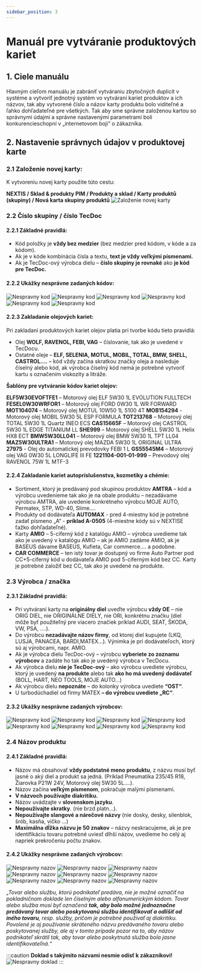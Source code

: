 ```yaml
---
sidebar_position: 3
---
```


# Manuál pre vytváranie produktových kariet

## 1. Ciele manuálu

Hlavným cieľom manuálu je zabrániť vytváraniu zbytočných duplicít v systéme a vytvoriť jednotný systém vo vytváraní kariet produktov a ich názvov, tak aby vytvorené číslo a názov karty produktu bolo viditeľné a ľahko dohľadateľné pre všetkých. Tak aby sme správne založenou kartou so správnymi údajmi a správne nastavenými parametrami boli konkurencieschopní v „internetovom boji“ o zákazníka.

## 2. Nastavenie správnych údajov v produktovej karte

### 2.1 Založenie novej karty:
K vytvoreniu novej karty použite túto cestu:

**NEXTIS / Sklad & produkty PIM / Produkty a sklad / Karty produktů (skupiny) / Nová karta skupiny produktů**
![Založenie novej karty](./img/zalozenie-novej-karty.png)

### 2.2 Číslo skupiny / číslo TecDoc

#### 2.2.1 Základné pravidlá:
- Kód položky je **vždy bez medzier** (bez medzier pred kódom, v kóde a za kódom).
-	Ak je v kóde kombinácia čísla a textu, **text je vždy veľkými písmenami.**
-	Ak je TecDoc-ový výrobca dielu – **číslo skupiny je rovnaké** ako **je kód pre TecDoc.**

#### 2.2.2 Ukážky nesprávne zadaných kódov:


![Nespravny kod](./img/nespravny-kod-1.png)
![Nespravny kod](./img/nespravny-kod-2.png)
![Nespravny kod](./img/nespravny-kod-3.png)
![Nespravny kod](./img/nespravny-kod-4.png)
![Nespravny kod](./img/nespravny-kod-5.png)
![Nespravny kod](./img/nespravny-kod-6.png)

#### 2.2.3 Zakladanie olejových kariet:

Pri zakladaní produktových kariet olejov platia pri tvorbe kódu tieto pravidlá:
-	Olej **WOLF, RAVENOL, FEBI, VAG** – číslovanie, tak ako je uvedené v TecDocu.
-	Ostatné oleje – **ELF, SELENIA, MOTUL, MOBIL, TOTAL, BMW, SHELL, CASTROL....** – kód vždy začína skratkou značky oleja a nasleduje číselný alebo kód, ak výrobca číselný kód nemá je potrebné vytvoriť kartu s označením viskozity a litráže. 

**Šablóny pre vytváranie kódov kariet olejov:**

**ELF5W30EVOFTFE1** – Motorový olej ELF 5W30 1L EVOLUTION FULLTECH **FESEL0W30WRFOR1** – Motorový olej FORD 0W30 1L WR FORWARD
**MOT104074** – Motorový olej MOTUL 10W50 1L 5100 4T
**MOB154294** -  Motorový olej MOBIL 5W30 5L ESP FORMULA
**TOT213768** – Motorový olej TOTAL 5W30 1L Quartz INEO ECS
**CAS15665F** – Motorový olej CASTROL 5W30 1L EDGE TITANIUM LL
**SHE999** – Motorový olej SHELL 5W30 1L Helix HX8 ECT
**BMW5W30LL041** – Motorový olej BMW 5W30 1L TPT LL04
**MAZ5W30ULTRA1** – Motorový olej MAZDA 5W30 1L ORIGINAL ULTRA
**27975** - Olej do automatickej prevodovky FEBI 1 L 
**GS55545M4** – Motorový olej VAG 0W30 5L LONGLIFE III FE 
**1221104-001-01-999** – Prevodový olej RAVENOL 75W 1L MTF-3

#### 2.2.4 Zakladanie kariet autopríslušenstva, kozmetiky a chémie:

- Sortiment, ktorý je predávaný pod skupinou produktov **AMTRA** – kód a výrobcu uvedenieme tak ako je na obale produktu –  nezadávame výrobcu AMTRA, ale uvedenie konkrétneho výrobcu MOJE AUTO, Permatex, STP, WD-40, Slime....
- Produkty od dodávateľa **AUTOMAX** - pred 4-miestny kód je potrebné zadať písmeno „A“ - **príklad A-0505** (4-miestne kódy sú v NEXTISE ťažko dohľadateľné).
- Karty **AMIO** – 5-ciferný kód z katalógu AMIO – výrobca uvedieme tak ako je uvedený v katalógu AMIO – ak je AMIO zadáme AMIO,  ak je BASEUS dávame BASEUS, Kufieta, Car commerce....  a podobne.
- **CAR COMMERCE** – ten istý tovar je dostupný vo firme Auto Partner pod CC+5-ciferný kód u dodávateľa AMIO pod 5-ciferným kód bez CC. Karty je potrebné založiť bez CC, tak ako je uvedené na produkte.

### 2.3 Výrobca / značka

#### 2.3.1 Základné pravidlá:

-	Pri vytváraní karty na **originálny diel** uveďte výrobcu **vždy OE** – nie ORIG DIEL, nie ORIGINÁLNE DIELY, nie ORI, konkrétnu značku (diel môže byť použiteľný pre viacero značiek príklad AUDI, SEAT, ŠKODA, VW, PSA, ....).
-	Do výrobcu **nezadávajte názov firmy**, od ktorej diel kupujete (LKQ, LUSJA, PANACEA, BARDI,MATEX...). Výnimka je pri dodávateľoch, ktorý sú aj výrobcami, napr. AMIO.
-	Ak je výrobca dielu TecDoc-ový – výrobcu **vyberiete zo zoznamu výrobcov** a zadáte ho tak ako je uvedený výrobca v TecDocu.
-	Ak výrobca dielu **nie je TecDoc-ový** – ako výrobcu uvediete výrobcu, ktorý je uvedený **na produkte** alebo tak **ako ho má uvedený dodávateľ** (BOLL, HART, NEO TOOLS, MOJE AUTO...)
-	Ak výrobcu dielu **nepoznáte** – do kolonky výrobca uvediete **“OST“**.
-	U turbodúchadiel od firmy MATEX **– do výrobcu uvediete „RC“**.

#### 2.3.2 Ukážky nesprávne zadaných výrobcov:

![Nespravny kod](./img/nespravny-vyrobca-1.png)
![Nespravny kod](./img/nespravny-vyrobca-2.png)
![Nespravny kod](./img/nespravny-vyrobca-3.png)
![Nespravny kod](./img/nespravny-vyrobca-4.png)
![Nespravny kod](./img/nespravny-vyrobca-5.png)
![Nespravny kod](./img/nespravny-vyrobca-6.png)
![Nespravny kod](./img/nespravny-vyrobca-7.png)
![Nespravny kod](./img/nespravny-vyrobca-8.png)

### 2.4 Názov produktu

#### 2.4.1 Základné pravidlá:

-	Názov má obsahovať **vždy podstatné meno produktu**, z názvu musí byť jasné o aký diel a produkt sa jedná. (Príklad Pneumatika 235/45 R18, Žiarovka P21W 24V, Motorový olej 5W30 5L....).
-	Názov začína **veľkým písmenom**, pokračuje malými písmenami. 
-	**V názvoch používajte diakritiku.**
-	Názov uvádzajte v **slovenskom jazyku**.
-	**Nepoužívajte skratky**. (nie brzd platn...).
-	**Nepoužívajte slangové a nárečové názvy** (nie dosky, desky, silenblok, šrób, kasňa, vičko ...)
-	**Maximálna dĺžka názvu je 50 znakov** – názvy neskracujeme, ak je pre identifikáciu tovaru potrebné uviesť dlhší názov, uvedieme ho celý aj napriek prekročeniu počtu znakov. 

#### 2.4.2 Ukážky nesprávne zadaných výrobcov:

![Nespravny nazov](./img/nespravny-nazov-1.png)
![Nespravny nazov](./img/nespravny-nazov-2.png)
![Nespravny nazov](./img/nespravny-nazov-3.png)
![Nespravny nazov](./img/nespravny-nazov-4.png)
![Nespravny nazov](./img/nespravny-nazov-5.png)
![Nespravny nazov](./img/nespravny-nazov-6.png)
![Nespravny nazov](./img/nespravny-nazov-7.png)
![Nespravny nazov](./img/nespravny-nazov-8.png)
![Nespravny nazov](./img/nespravny-nazov-9.png)

*„Tovar alebo službu, ktorú podnikateľ predáva, nie je možné označiť na pokladničnom doklade len číselným alebo alfanumerickým kódom. Tovar alebo služba musí byť označená **tak, aby bolo možné jednoznačne predávaný tovar alebo poskytovanú službu identifikovať a odlíšiť od iného tovaru**, resp. služby, pričom je potrebné používať aj diakritiku. Povolené je aj používanie skráteného názvu predávaného tovaru alebo poskytovanej služby, ale aj v tomto prípade pozor na to, aby názov podnikateľ skrátil tak, aby tovar alebo poskytnutá služba bola jasne identifikovateľná.“*

:::caution
**Doklad s takýmito názvami nesmie odísť k zákazníkovi!**
![Nespravny doklad](./img/nespravny-doklad-1.png)
:::